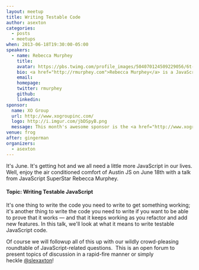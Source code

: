 ```yaml
---
layout: meetup
title: Writing Testable Code
author: asexton
categories:
  - posts
  - meetups
when: 2013-06-18T19:30:00-05:00
speakers:
  - name: Rebecca Murphey
    title:
    avatar: https://pbs.twimg.com/profile_images/504070124509229056/6t-MUDgL_400x400.jpeg
    bio: <a href="http://rmurphey.com">Rebecca Murphey</a> is a JavaScript application developer and a frequent speaker on the topic of code organization and best practices at events around the world. She authored the learning site <a href="http://jqfundamentals.com/">jQuery Fundamentals</a>, contributed to the <a href="http://shop.oreilly.com/product/9780596159788.do">jQuery Cookbook</a> from O’Reilly Media, served as a technical reviewer for David Herman’s <a href="http://effectivejs.com/">Effective JavaScript</a>, and created the <a href="http://texasjavascript.com/">TXJS</a> conference. She has also created and contributed to several open-source projects. She was instrumental in getting <a href="http://rmurphey.com/blog/2010/12/25/deferreds-coming-to-jquery/">deferreds and promises</a> introduced to jQuery 1.5; she created the <a href="https://github.com/rmurphey/js-assessment">js-assessment</a> project, a test-driven tool for assessing a developer’s JavaScript skills; and she contributed key modules to the <a href="https://github.com/rwldrn/johnny-five">Johnny Five</a> library for using JavaScript to interact with Arduinos.
    email:
    homepage:
    twitter: rmurphey
    github:
    linkedin:
sponsor:
  name: XO Group
  url: http://www.xogroupinc.com/
  logo: http://i.imgur.com/jbDSpyB.png
  message: This month's awesome sponsor is the <a href="http://www.xogroupinc.com/">XO Group, Inc</a>. Be sure to thank them for the drinks and pizza, or talk to them about some <a href="http://www.xogroupinc.com/the-knot-careers.aspx">job opportunities</a>! You can also email <a href="mailto:ssims@xogrp.com">Shaun</a> if you are interested in working there.
venue: frog
after: gingerman
organizers:
  - asexton
---
```


It's June. It's getting hot and we all need a little more JavaScript in our lives. Well, enjoy the air conditioned comfort of Austin JS on June 18th with a talk from JavaScript SuperStar Rebecca Murphey.

#### Topic: Writing Testable JavaScript

It's one thing to write the code you need to write to get something working; it's another thing to write the code you need to write if you want to be able to prove that it works &#8212; and that it keeps working as you refactor and add new features. In this talk, we'll look at what it means to write testable JavaScript code.

Of course we will followup all of this up with our wildly crowd-pleasing roundtable of JavaScript-related questions.  This is an open forum to present topics of discussion in a rapid-fire manner or simply heckle [@slexaxton][9]!

[9]: http://twitter.com/slexaxton
